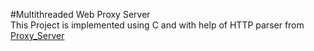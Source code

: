 #Multithreaded Web Proxy Server
</br>
This Project is implemented using C and with help of HTTP parser from [Proxy_Server](https://github.com/vaibhavnaagar/proxy-server)
